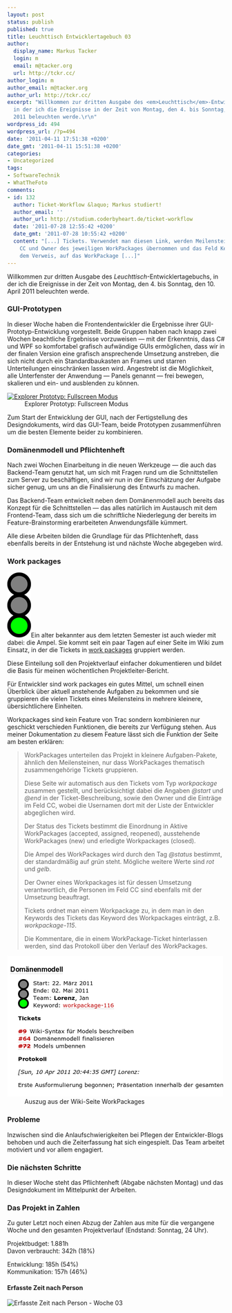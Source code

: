 ```yaml
---
layout: post
status: publish
published: true
title: Leuchttisch Entwicklertagebuch 03
author:
  display_name: Markus Tacker
  login: m
  email: m@tacker.org
  url: http://tckr.cc/
author_login: m
author_email: m@tacker.org
author_url: http://tckr.cc/
excerpt: "Willkommen zur dritten Ausgabe des <em>Leuchttisch</em>-Entwicklertagebuchs,
  in der ich die Ereignisse in der Zeit von Montag, den 4. bis Sonntag, den 10. April
  2011 beleuchten werde.\r\n"
wordpress_id: 494
wordpress_url: /?p=494
date: '2011-04-11 17:51:38 +0200'
date_gmt: '2011-04-11 15:51:38 +0200'
categories:
- Uncategorized
tags:
- SoftwareTechnik
- WhatTheFoto
comments:
- id: 132
  author: Ticket-Workflow &laquo; Markus studiert!
  author_email: ''
  author_url: http://studium.coderbyheart.de/ticket-workflow
  date: '2011-07-28 12:55:42 +0200'
  date_gmt: '2011-07-28 10:55:42 +0200'
  content: "[...] Tickets. Verwendet man diesen Link, werden Meilenstein, Komponente,
    CC und Owner des jeweiligen WorkPackages übernommen und das Feld Keywords mit
    dem Verweis, auf das WorkPackage [...]"
---
```

<p>Willkommen zur dritten Ausgabe des <em>Leuchttisch</em>-Entwicklertagebuchs, in der ich die Ereignisse in der Zeit von Montag, den 4. bis Sonntag, den 10. April 2011 beleuchten werde.<br />
<a id="more"></a><a id="more-494"></a></p>
<h3 class="textimage">GUI-Prototypen</h3>
<p>In dieser Woche haben die Frontendentwickler die Ergebnisse ihrer GUI-Prototyp-Entwicklung vorgestellt. Beide Gruppen haben nach knapp zwei Wochen beachtliche Ergebnisse vorzuweisen — mit der Erkenntnis, dass C# und WPF so komfortabel grafisch aufwändige GUIs ermöglichen, dass wir in der finalen Version eine grafisch ansprechende Umsetzung anstreben, die sich nicht durch ein Standardbaukasten an Frames und starren Unterteilungen einschränken lassen wird. Angestrebt ist die Möglichkeit, alle Unterfenster der Anwendung — Panels genannt — frei bewegen, skalieren und ein- und ausblenden zu können.</p>
<dl>
<dt><a href="http://www.flickr.com/photos/tacker/5609709737/"><img src="http://farm5.static.flickr.com/4109/5609709737_aff7c802a3.jpg" alt="Explorer Prototyp: Fullscreen Modus" width="500" /></a></dt>
<dd>Explorer Prototyp: Fullscreen Modus</dd>
</dl>
<p>Zum Start der Entwicklung der GUI, nach der Fertigstellung des Designdokuments, wird das GUI-Team, beide Prototypen zusammenführen um die besten Elemente beider zu kombinieren.</p>
<h3 class="textimage">Domänenmodell und Pflichtenheft</h3>
<p>Nach zwei Wochen Einarbeitung in die neuen Werkzeuge — die auch das Backend-Team genutzt hat, um sich mit Fragen rund um die Schnittstellen zum Server zu beschäftigen, sind wir nun in der Einschätzung der Aufgabe sicher genug, um uns an die Finalisierung des Entwurfs zu machen.</p>
<p>Das Backend-Team entwickelt neben dem Domänenmodell auch bereits das Konzept für die Schnittstellen — das alles natürlich im Austausch mit dem Frontend-Team, dass sich um die schriftliche Niederlegung der bereits im Feature-Brainstorming erarbeiteten Anwendungsfälle kümmert.</p>
<p>Alle diese Arbeiten bilden die Grundlage für das Pflichtenheft, dass ebenfalls bereits in der Entstehung ist und nächste Woche abgegeben wird.</p>
<h3 class="textimage" id="workpackages">Work packages</h3>
<p><img class="alignright size-full wp-image-495" title="Grüne Ampel" src="/uploads/2011/04/ampel-gruen-150.png" alt="" width="55" height="150" />Ein alter bekannter aus dem letzten Semester ist auch wieder mit dabei: die Ampel. Sie kommt seit ein paar Tagen auf einer Seite im Wiki zum Einsatz, in der die Tickets in <a href="http://en.wikipedia.org/wiki/Work_package">work packages</a> gruppiert werden.</p>
<p>Diese Einteilung soll den Projektverlauf einfacher dokumentieren und bildet die Basis für meinen wöchentlichen Projektleiter-Bericht.</p>
<p>Für Entwickler sind work packages ein gutes Mittel, um schnell einen Überblick über aktuell anstehende Aufgaben zu bekommen und sie gruppieren die vielen Tickets eines Meilensteins in mehrere kleinere, übersichtlichere Einheiten.</p>
<p>Workpackages sind kein Feature von Trac sondern kombinieren nur geschickt verschieden Funktionen, die bereits zur Verfügung stehen. Aus meiner Dokumentation zu diesem Feature lässt sich die Funktion der Seite am besten erklären:</p>
<blockquote><p>WorkPackages unterteilen das Projekt in kleinere Aufgaben-Pakete, ähnlich den Meilensteinen, nur dass WorkPackages thematisch zusammengehörige Tickets gruppieren.</p>
<p>Diese Seite wir automatisch aus den Tickets vom Typ <em>workpackage</em> zusammen gestellt, und berücksichtigt dabei die Angaben <em>@start</em> und <em>@end</em> in der Ticket-Beschreibung, sowie den Owner und die Einträge im Feld CC, wobei die Usernamen dort mit der Liste der Entwickler abgeglichen wird.</p>
<p>Der Status des Tickets bestimmt die Einordnung in Aktive WorkPackages (accepted, assigned, reopened), ausstehende WorkPackages (new) und erledigte Workpackages (closed).</p>
<p>Die Ampel des WorkPackages wird durch den Tag <em>@status</em> bestimmt, der standardmäßig auf<em> grün</em> steht. Mögliche weitere Werte sind <em>rot</em> und <em>gelb</em>.</p>
<p>Der Owner eines Workpackages ist für dessen Umsetzung verantwortlich, die Personen im Feld CC sind ebenfalls mit der Umsetzung beauftragt.</p>
<p>Tickets ordnet man einem Workpackage zu, in dem man in den Keywords des Tickets das Keyword des Workpackages einträgt, z.B. <em>workpackage-115</em>.</p>
<p>Die Kommentare, die in einem WorkPackage-Ticket hinterlassen werden, sind das Protokoll über den Verlauf des WorkPackages.</p></blockquote>
<dl>
<dt><img class="alignnone size-full wp-image-496" title="WorkPackage" src="/uploads/2011/04/Bildschirmfoto1.png" alt="" width="500" height="325" /></dt>
<dd>Auszug aus der Wiki-Seite WorkPackages</dd>
</dl>
<h3 class="textimage">Probleme</h3>
<p>Inzwischen sind die Anlaufschwierigkeiten bei Pflegen der Entwickler-Blogs behoben und auch die Zeiterfassung hat sich eingespielt. Das Team arbeitet motiviert und vor allem engagiert.</p>
<h3 class="textimage">Die nächsten Schritte</h3>
<p>In dieser Woche steht das Pflichtenheft (Abgabe nächsten Montag) und das Designdokument im Mittelpunkt der Arbeiten.</p>
<h3 class="textimage">Das Projekt in Zahlen</h3>
<p>Zu guter Letzt noch einen Abzug der Zahlen aus mite für die vergangene Woche und den gesamten Projektverlauf (Endstand: Sonntag, 24 Uhr).</p>
<p>Projektbudget: 1.881h<br />
Davon verbraucht: 342h (18%)</p>
<p>Entwicklung: 185h (54%)<br />
Kommunikation: 157h (46%)</p>
<h4 class="textimage">Erfasste Zeit nach Person</h4>
<p><img src="https://spreadsheets.google.com/oimg?key=0AtTPpgm7INxMdGtxSEpoRFlLTTM4TmFucF84NGJEZmc&amp;oid=4&amp;zx=jnppmh8svmcc" alt="Erfasste Zeit nach Person - Woche 03" /></p>
